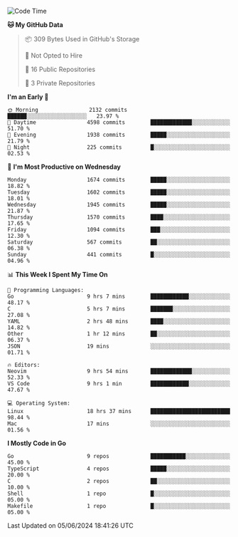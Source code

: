 <!--START_SECTION:waka-->
![Code Time](http://img.shields.io/badge/Code%20Time-673%20hrs%2036%20mins-blue)

**🐱 My GitHub Data** 

> 📦 309 Bytes Used in GitHub's Storage 
 > 
> 🚫 Not Opted to Hire
 > 
> 📜 16 Public Repositories 
 > 
> 🔑 3 Private Repositories 
 > 
**I'm an Early 🐤** 

```text
🌞 Morning                2132 commits        ██████░░░░░░░░░░░░░░░░░░░   23.97 % 
🌆 Daytime                4598 commits        █████████████░░░░░░░░░░░░   51.70 % 
🌃 Evening                1938 commits        █████░░░░░░░░░░░░░░░░░░░░   21.79 % 
🌙 Night                  225 commits         █░░░░░░░░░░░░░░░░░░░░░░░░   02.53 % 
```
📅 **I'm Most Productive on Wednesday** 

```text
Monday                   1674 commits        █████░░░░░░░░░░░░░░░░░░░░   18.82 % 
Tuesday                  1602 commits        █████░░░░░░░░░░░░░░░░░░░░   18.01 % 
Wednesday                1945 commits        █████░░░░░░░░░░░░░░░░░░░░   21.87 % 
Thursday                 1570 commits        ████░░░░░░░░░░░░░░░░░░░░░   17.65 % 
Friday                   1094 commits        ███░░░░░░░░░░░░░░░░░░░░░░   12.30 % 
Saturday                 567 commits         ██░░░░░░░░░░░░░░░░░░░░░░░   06.38 % 
Sunday                   441 commits         █░░░░░░░░░░░░░░░░░░░░░░░░   04.96 % 
```


📊 **This Week I Spent My Time On** 

```text
💬 Programming Languages: 
Go                       9 hrs 7 mins        ████████████░░░░░░░░░░░░░   48.17 % 
C                        5 hrs 7 mins        ███████░░░░░░░░░░░░░░░░░░   27.08 % 
YAML                     2 hrs 48 mins       ████░░░░░░░░░░░░░░░░░░░░░   14.82 % 
Other                    1 hr 12 mins        ██░░░░░░░░░░░░░░░░░░░░░░░   06.37 % 
JSON                     19 mins             ░░░░░░░░░░░░░░░░░░░░░░░░░   01.71 % 

🔥 Editors: 
Neovim                   9 hrs 54 mins       █████████████░░░░░░░░░░░░   52.33 % 
VS Code                  9 hrs 1 min         ████████████░░░░░░░░░░░░░   47.67 % 

💻 Operating System: 
Linux                    18 hrs 37 mins      █████████████████████████   98.44 % 
Mac                      17 mins             ░░░░░░░░░░░░░░░░░░░░░░░░░   01.56 % 
```

**I Mostly Code in Go** 

```text
Go                       9 repos             ███████████░░░░░░░░░░░░░░   45.00 % 
TypeScript               4 repos             █████░░░░░░░░░░░░░░░░░░░░   20.00 % 
C                        2 repos             ██░░░░░░░░░░░░░░░░░░░░░░░   10.00 % 
Shell                    1 repo              █░░░░░░░░░░░░░░░░░░░░░░░░   05.00 % 
Makefile                 1 repo              █░░░░░░░░░░░░░░░░░░░░░░░░   05.00 % 
```




 Last Updated on 05/06/2024 18:41:26 UTC
<!--END_SECTION:waka-->
